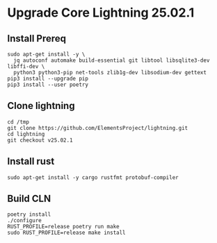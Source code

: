 # Upgrade Core Lightning 25.02.1

## Install Prereq
~~~
sudo apt-get install -y \
  jq autoconf automake build-essential git libtool libsqlite3-dev libffi-dev \
  python3 python3-pip net-tools zlib1g-dev libsodium-dev gettext
pip3 install --upgrade pip
pip3 install --user poetry
~~~
## Clone lightning
~~~
cd /tmp
git clone https://github.com/ElementsProject/lightning.git
cd lightning
git checkout v25.02.1
~~~

## Install rust
~~~
sudo apt-get install -y cargo rustfmt protobuf-compiler
~~~

## Build CLN
~~~
poetry install
./configure
RUST_PROFILE=release poetry run make
sudo RUST_PROFILE=release make install
~~~
